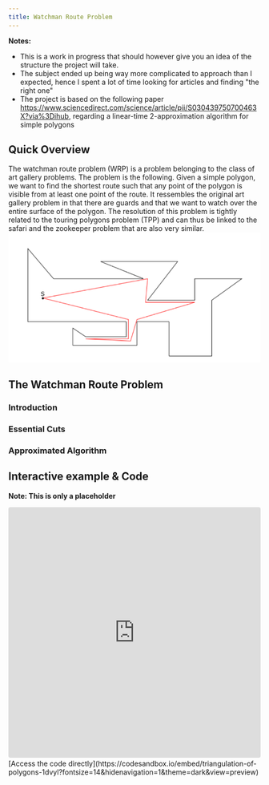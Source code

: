 ```yaml
---
title: Watchman Route Problem
---
```


**Notes:** 
- This is a work in progress that should however give you an idea of the structure the project will take. 
- The subject ended up being way more complicated to approach than I expected, hence I spent a lot of time looking for articles and finding "the right one"
- The project is based on the following paper https://www.sciencedirect.com/science/article/pii/S030439750700463X?via%3Dihub, regarding a linear-time 2-approximation algorithm for simple polygons


## Quick Overview
The watchman route problem (WRP) is a problem belonging to the class of art gallery
problems. The problem is the following. Given a simple polygon, we want to find the
shortest route such that any point of the polygon is visible from at least one point of the
route. It ressembles the original art gallery problem in that there are guards and that
we want to watch over the entire surface of the polygon. The resolution of this problem
is tightly related to the touring polygons problem (TPP) and can thus be linked to the
safari and the zookeeper problem that are also very similar.
![Test image](./github_img_test.png)

## The Watchman Route Problem

### Introduction

### Essential Cuts

### Approximated Algorithm



## Interactive example & Code

**Note: This is only a placeholder**

<iframe src="https://codesandbox.io/embed/triangulation-of-polygons-1dvyl?fontsize=14&hidenavigation=1&theme=dark&view=preview"
     style="width:100%; height:500px; border:0; border-radius: 4px; overflow:hidden;"
     title="Triangulation of polygons"
     allow="accelerometer; ambient-light-sensor; camera; encrypted-media; geolocation; gyroscope; hid; microphone; midi; payment; usb; vr; xr-spatial-tracking"
     sandbox="allow-forms allow-modals allow-popups allow-presentation allow-same-origin allow-scripts"
   ></iframe>
   [Access the code directly](https://codesandbox.io/embed/triangulation-of-polygons-1dvyl?fontsize=14&hidenavigation=1&theme=dark&view=preview)
